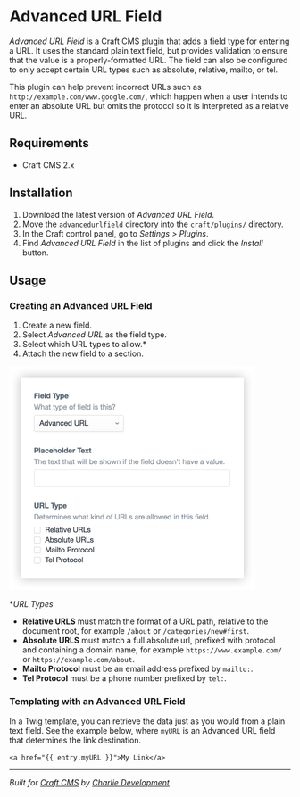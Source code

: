 # Advanced URL Field

*Advanced URL Field* is a Craft CMS plugin that adds a field type for entering a URL. It uses the standard plain text field, but provides validation to ensure that the value is a properly-formatted URL. The field can also be configured to only accept certain URL types such as absolute, relative, mailto, or tel.

This plugin can help prevent incorrect URLs such as `http://example.com/www.google.com/`, which happen when a user intends to enter an absolute URL but omits the protocol so it is interpreted as a relative URL.

## Requirements

* Craft CMS 2.x

## Installation

1. Download the latest version of *Advanced URL Field*.
2. Move the `advancedurlfield` directory into the `craft/plugins/` directory.
3. In the Craft control panel, go to *Settings > Plugins*.
4. Find *Advanced URL Field* in the list of plugins and click the *Install* button.

## Usage

### Creating an Advanced URL Field

1. Create a new field.
2. Select *Advanced URL* as the field type.
4. Select which URL types to allow.*
5. Attach the new field to a section.

![Screenshot of field creation screen](./resources/screenshots/creating-advanced-url-field.png)

**URL Types*

* **Relative URLS** must match the format of a URL path, relative to the document root, for example `/about` or `/categories/new#first`.
* **Absolute URLS** must match a full absolute url, prefixed with protocol and containing a domain name, for example `https://www.example.com/` or `https://example.com/about`.
* **Mailto Protocol** must be an email address prefixed by `mailto:`.
* **Tel Protocol** must be a phone number prefixed by `tel:`.

### Templating with an Advanced URL Field

In a Twig template, you can retrieve the data just as you would from a plain text field. See the example below, where `myURL` is an Advanced URL field that determines the link destination.

```twig
<a href="{{ entry.myURL }}">My Link</a>
```

---

*Built for [Craft CMS](https://craftcms.com/) by [Charlie Development](http://charliedev.com/)*
